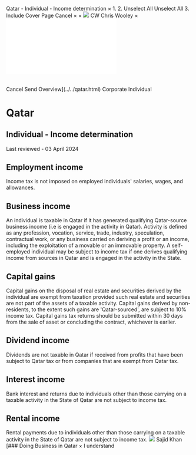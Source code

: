 Qatar - Individual - Income determination
×
1.
2.
Unselect All
Unselect All
3.
Include Cover Page
Cancel
×
×
![](../../-/media/world-wide-tax-summaries/attachments/global---chris-wooley.ashx%3Frev=ac5e5f3223b34096b1afc2a6009c7320&revision=ac5e5f32-23b3-4096-b1af-c2a6009c7320&hash=859B7ADC84DC2CBEC9760E9E6EE7DE6D0A8BFCDF)
CW
Chris Wooley
×
![](income-determination.html)
######
Cancel
Send
Overview](../../qatar.html)
Corporate
Individual
# Qatar
## Individual - Income determination
Last reviewed - 03 April 2024
## Employment income
Income tax is not imposed on employed individuals' salaries, wages, and allowances.
## Business income
An individual is taxable in Qatar if it has generated qualifying Qatar-source business income (i.e is engaged in the activity in Qatar). Activity is defined as any profession, vocation, service, trade, industry, speculation, contractual work, or any business carried on deriving a profit or an income, including the exploitation of a movable or an immovable property.
A self-employed individual may be subject to income tax if one derives qualifying income from sources in Qatar and is engaged in the activity in the State.
## Capital gains
Capital gains on the disposal of real estate and securities derived by the individual are exempt from taxation provided such real estate and securities are not part of the assets of a taxable activity.
Capital gains derived by non-residents, to the extent such gains are 'Qatar-sourced', are subject to 10% income tax.
Capital gains tax returns should be submitted within 30 days from the sale of asset or concluding the contract, whichever is earlier.
## Dividend income
Dividends are not taxable in Qatar if received from profits that have been subject to Qatar tax or from companies that are exempt from Qatar tax.
## Interest income
Bank interest and returns due to individuals other than those carrying on a taxable activity in the State of Qatar are not subject to income tax.
## Rental income
Rental payments due to individuals other than those carrying on a taxable activity in the State of Qatar are not subject to income tax.
![](../../-/media/world-wide-tax-summaries/attachments/qatar---sajid-khan.ashx%3Frev=d2dabffc97564d00b7233abaffbb037e&revision=d2dabffc-9756-4d00-b723-3abaffbb037e&hash=E12EFBF54E1CF8D8A1362399F255BD9CE519D3F2)
Sajid Khan
[### Doing Business in Qatar
×
I understand